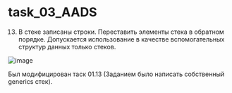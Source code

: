 # task_03_AADS
13. В стеке записаны строки. Переставить элементы стека в обратном порядке.
Допускается использование в качестве вспомогательных структур данных только стеков.

![image](https://user-images.githubusercontent.com/44434924/170895947-18eb88dc-21e7-405c-8c11-d5009acc31ed.png)

Был модифицирован таск 01.13 (Заданием было написать собственный generics стек).
